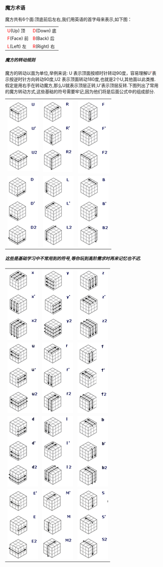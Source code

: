 ### 魔方术语

魔方共有6个面:顶底前后左右,我们用英语的首字母来表示,如下图：
<table class="hoverable bordered striped responsive-table">
    <tbody>
        <tr>
            <td><span style="color: red;">U</span>(Up) 顶</td>
            <td><span style="color: red;">D</span>(Down) 底</td>
        </tr>
        <tr>
            <td><span style="color: red;">F</span>(Face) 前</td>
            <td><span style="color: red;">B</span>(Back) 后</td>
        </tr>
        <tr>
            <td><span style="color: red;">L</span>(Left) 左</td>
            <td><span style="color: red;">R</span>(Right) 右</td>
        </tr>
    </tbody>
</table>


##### 魔方的转动规则
魔方的转动以面为单位,举例来说:
U 表示顶面按顺时针转动90度，容易理解U<span style="color: red;">'</span>表示按逆时针方向转动90度,U2 表示顶面转动180度,也就是2个U,其他面以此类推.
假定是用右手在转动魔方,那么U就表示顶层正转,U'表示顶层反转.下图列出了常用的魔方转动方式,这些基础的符号需要牢记,因为他们将是后面公式中的组成部分.
<table>
    <tbody>
        <tr>
            <td><img border="0"  src="../../res/U.png"></td>
            <td><img border="0"  src="../../res/R.png"></td>
            <td><img border="0"  src="../../res/F.png"></td>
        </tr>
        <tr>
            <td><img border="0"  src="../../res/D.png"></td>
            <td><img border="0"  src="../../res/L.png"></td>
            <td><img border="0"  src="../../res/B.png"></td>
        </tr>
    </tbody>
</table>


##### 这些是基础学习中不常用到的符号,等你玩到高阶需求时再来记忆也不迟.
<table>
    <tbody>
        <tr>
            <td><img border="0"  src="../../res/X.png"></td>
            <td><img border="0"  src="../../res/Y.png"></td>
            <td><img border="0"  src="../../res/Z.png"></td>
        </tr>
        <tr>
            <td><img border="0"  src="../../res/ui.png"></td>
            <td><img border="0"  src="../../res/ri.png"></td>
            <td><img border="0"  src="../../res/fi.png"></td>
        </tr>
        <tr>
            <td><img border="0"  src="../../res/di.png"></td>
            <td><img border="0"  src="../../res/li.png"></td>
            <td><img border="0"  src="../../res/bi.png"></td>
        </tr>
        <tr>
            <td><img border="0"  src="../../res/E.png"></td>
            <td><img border="0"  src="../../res/M.png"></td>
            <td><img border="0"  src="../../res/S.png"></td>
        </tr>
    </tbody>
</table>
